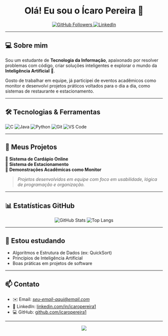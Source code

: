 <!-- Perfil README - icaropereira1 -->

<h1 align="center">Olá! Eu sou o Ícaro Pereira 👋</h1>

<p align="center">
  <a href="https://github.com/icaropereira1">
    <img src="https://img.shields.io/github/followers/icaropereira1?label=Follow&style=social" alt="GitHub Followers">
  </a>
  <a href="https://www.linkedin.com/in/icaropereira1">
    <img src="https://img.shields.io/badge/LinkedIn-icaropereira1-blue?logo=linkedin&style=flat" alt="LinkedIn">
  </a>
</p>

---

## 💻 Sobre mim

Sou um estudante de **Tecnologia da Informação**, apaixonado por resolver problemas com código, criar soluções inteligentes e explorar o mundo da **Inteligência Artificial** 🤖.

Gosto de trabalhar em equipe, já participei de eventos acadêmicos como monitor e desenvolvi projetos práticos voltados para o dia a dia, como sistemas de restaurante e estacionamento.

---

## 🛠️ Tecnologias & Ferramentas

![C](https://img.shields.io/badge/C-00599C?style=flat&logo=c&logoColor=white)
![Java](https://img.shields.io/badge/Java-ED8B00?style=flat&logo=java&logoColor=white)
![Python](https://img.shields.io/badge/Python-3776AB?style=flat&logo=python&logoColor=white)
![Git](https://img.shields.io/badge/Git-F05032?style=flat&logo=git&logoColor=white)
![VS Code](https://img.shields.io/badge/VS%20Code-007ACC?style=flat&logo=visual-studio-code&logoColor=white)

---

## 📂 Meus Projetos

🔹 **Sistema de Cardápio Online**  
🔹 **Sistema de Estacionamento**  
🔹 **Demonstrações Acadêmicas como Monitor**  

> *Projetos desenvolvidos em equipe com foco em usabilidade, lógica de programação e organização.*

---

## 📊 Estatísticas GitHub

<p align="center">
  <img src="https://github-readme-stats.vercel.app/api?username=icaropereira1&show_icons=true&theme=tokyonight" alt="GitHub Stats" />
  <img src="https://github-readme-stats.vercel.app/api/top-langs/?username=icaropereira1&layout=compact&theme=tokyonight" alt="Top Langs" />
</p>

---

## 🌱 Estou estudando

- Algoritmos e Estrutura de Dados (ex: QuickSort)
- Princípios de Inteligência Artificial
- Boas práticas em projetos de software

---

## 📫 Contato

- ✉️ Email: *seu-email-aqui@email.com*
- 💼 LinkedIn: [linkedin.com/in/icaropereira1](https://www.linkedin.com/in/icaropereira1)
- 💻 GitHub: [github.com/icaropereira1](https://github.com/icaropereira1)

---

<p align="center">
  <img src="https://capsule-render.vercel.app/api?type=waving&color=0:0099ff,100:6e00ff&height=120&section=footer"/>
</p>
